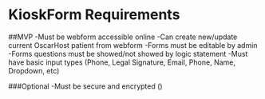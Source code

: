 KioskForm Requirements
======================

##MVP
-Must be webform accessible online
-Can create new/update current OscarHost patient from webform 
-Forms must be editable by admin
-Forms questions must be showed/not showed by logic statement
-Must have basic input types (Phone, Legal Signature, Email, Phone, Name, Dropdown, etc)


###Optional
-Must be secure and encrypted ()

